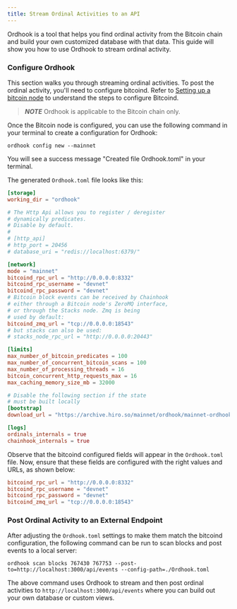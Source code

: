 ```yaml
---
title: Stream Ordinal Activities to an API
---
```


Ordhook is a tool that helps you find ordinal activity from the Bitcoin chain and build your own customized database with that data. This guide will show you how to use Ordhook to stream ordinal activity.

### Configure Ordhook

This section walks you through streaming ordinal activities. To post the ordinal activity, you'll need to configure bitcoind. Refer to [Setting up a bitcoin node](./ordhook-as-a-service-bitcoind.md#setting-up-a-bitcoin-node) to understand the steps to configure Bitcoind.

> **_NOTE_**
> Ordhook is applicable to the Bitcoin chain only.

Once the Bitcoin node is configured, you can use the following command in your terminal to create a configuration for Ordhook:

`ordhook config new --mainnet`

You will see a success message "Created file Ordhook.toml" in your terminal.

The generated `Ordhook.toml` file looks like this:

```toml
[storage]
working_dir = "ordhook"

# The Http Api allows you to register / deregister
# dynamically predicates.
# Disable by default.
#
# [http_api]
# http_port = 20456
# database_uri = "redis://localhost:6379/"

[network]
mode = "mainnet"
bitcoind_rpc_url = "http://0.0.0.0:8332"
bitcoind_rpc_username = "devnet"
bitcoind_rpc_password = "devnet"
# Bitcoin block events can be received by Chainhook
# either through a Bitcoin node's ZeroMQ interface,
# or through the Stacks node. Zmq is being
# used by default:
bitcoind_zmq_url = "tcp://0.0.0.0:18543"
# but stacks can also be used:
# stacks_node_rpc_url = "http://0.0.0.0:20443"

[limits]
max_number_of_bitcoin_predicates = 100
max_number_of_concurrent_bitcoin_scans = 100
max_number_of_processing_threads = 16
bitcoin_concurrent_http_requests_max = 16
max_caching_memory_size_mb = 32000

# Disable the following section if the state
# must be built locally
[bootstrap]
download_url = "https://archive.hiro.so/mainnet/ordhook/mainnet-ordhook-sqlite-latest"

[logs]
ordinals_internals = true
chainhook_internals = true
```

Observe that the bitcoind configured fields will appear in the `Ordhook.toml` file. Now, ensure that these fields are configured with the right values and URLs, as shown below:

```toml
bitcoind_rpc_url = "http://0.0.0.0:8332"
bitcoind_rpc_username = "devnet"
bitcoind_rpc_password = "devnet"
bitcoind_zmq_url = "tcp://0.0.0.0:18543"
```

### Post Ordinal Activity to an External Endpoint

After adjusting the `Ordhook.toml` settings to make them match the bitcoind configuration, the following command can be run to scan blocks and post events to a local server:

`ordhook scan blocks 767430 767753 --post-to=http://localhost:3000/api/events --config-path=./Ordhook.toml`

The above command uses Ordhook to stream and then post ordinal activities to `http://localhost:3000/api/events` where you can build out your own database or custom views.
